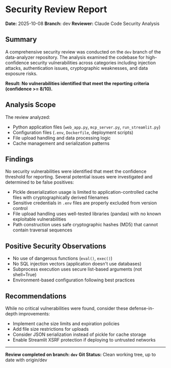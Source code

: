 # Security Review Report
**Date:** 2025-10-08
**Branch:** dev
**Reviewer:** Claude Code Security Analysis

## Summary

A comprehensive security review was conducted on the `dev` branch of the data-analyzer repository. The analysis examined the codebase for high-confidence security vulnerabilities across categories including injection attacks, authentication issues, cryptographic weaknesses, and data exposure risks.

**Result: No vulnerabilities identified that meet the reporting criteria (confidence >= 8/10).**

## Analysis Scope

The review analyzed:
- Python application files (`web_app.py`, `mcp_server.py`, `run_streamlit.py`)
- Configuration files (`.env`, `Dockerfile`, deployment scripts)
- File upload handling and data processing logic
- Cache management and serialization patterns

## Findings

No security vulnerabilities were identified that meet the confidence threshold for reporting. Several potential issues were investigated and determined to be false positives:

- Pickle deserialization usage is limited to application-controlled cache files with cryptographically derived filenames
- Sensitive credentials in `.env` files are properly excluded from version control
- File upload handling uses well-tested libraries (pandas) with no known exploitable vulnerabilities
- Path construction uses safe cryptographic hashes (MD5) that cannot contain traversal sequences

## Positive Security Observations

- No use of dangerous functions (`eval()`, `exec()`)
- No SQL injection vectors (application doesn't use databases)
- Subprocess execution uses secure list-based arguments (not shell=True)
- Environment-based configuration following best practices

## Recommendations

While no critical vulnerabilities were found, consider these defense-in-depth improvements:
- Implement cache size limits and expiration policies
- Add file size restrictions for uploads
- Consider JSON serialization instead of pickle for cache storage
- Enable Streamlit XSRF protection if deploying to untrusted networks

---

**Review completed on branch: `dev`**
**Git Status:** Clean working tree, up to date with origin/dev
